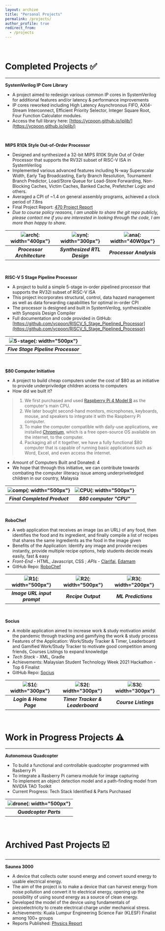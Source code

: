```yaml
---
layout: archive
title: "Personal Projects"
permalink: /projects/
author_profile: true
redirect_from:
  - /projects
---
```


&nbsp;
&nbsp;

Completed Projects ✅
======

------------------------------- 

**SystemVerilog IP Core Library**
- A project aimed to redesign various common IP cores in SystemVerilog for additional features and/or latency & performance improvements
- IP cores reworked including High Latency Asynchronous FIFO, AXI4-Stream Interconnect, Efficient Priority Selector, Integer Square Root, Four Function Calculator modules.
- Access the full library here: [https://ycpoon.github.io/iplib/](https://ycpoon.github.io/iplib/)

&nbsp;
&nbsp;

**MIPS R10k Style Out-of-Order Processor**
- Designed and synthesized a 32-bit MIPS R10K Style Out of Order Processor that supports the RV32I subset of RISC-V ISA in SystemVerilog
- Implemented various advanced features including N-way Superscalar Width, Early Tag Broadcasting, Early Branch Resolution, Tournament Branch Predictor, Load/Store Queue for Load-Store Forwarding, Non-Blocking Caches, Victim Caches, Banked Cache, Prefetcher Logic and others.
- Averaged a CPI of ~1.4 on general assembly programs, achieved a clock period of 7.8ns
- Final Project Report: [470 Project Report](/files/470finalreport.pdf)
- *Due to course policy reasons, I am unable to share the git repo publicly, please contact me if you are interested in looking through the code, I am more than happy to share.*

|  ![arch](/images/470diagram.png){: width="400px"} |  ![syn](/images/470synthesis.png){: width="300px"}  |  ![ana](/images/470analysis.png){: width="40W0px"}  |
|:-----------------------:|:-----------------------:|:-----------------------:|
| ***Processor Architecture*** | ***Synthesized RTL Design*** | ***Processor Analysis*** |

&nbsp;
&nbsp;

**RISC-V 5 Stage Pipeline Processor**
- A project to build a simple 5-stage in-order pipelined processor that supports the RV32I subset of RISC-V ISA
- This project incorporates structural, control, data hazard management as well as data forwarding capabilities for optimal in-order CPI
- The processor is designed and built in SystemVerilog, synthesizable with Synopsis Design Compiler
- Full documentation and code provided in GitHub: [https://github.com/ycpoon/RISCV_5_Stage_Pipelined_Processor](https://github.com/ycpoon/RISCV_5_Stage_Pipelined_Processor)

| ![5-stage](/images/five_stage.png){: width="500px"} |
|:-----------------------:|
| ***Five Stage Pipeline Processor*** |

&nbsp;
&nbsp;

**$80 Computer Initiative**
- A project to build cheap computers under the cost of $80 as an initiative to provide underpriviledge children access to computers
- How did we built it?
> 1. We first purchased and used [Raspberry Pi 4 Model B](https://www.raspberrypi.com/products/raspberry-pi-4-model-b/) as the computer's main CPU.
> 2. We later bought second-hand monitors, microphones, keyboards, mouse, and speakers to integrate it with the Raspberry Pi computer.
> 3. To make the computer compatible with daily-use applications, we installed [Chromium](https://www.chromium.org/chromium-projects/), which is a free open-source OS available on the internet, to the computer.
> 4. Packaging all of it together, we have a fully functional $80 computer that is capable of running basic applications such as Word, Excel, and even access the internet.
- Amount of Computers Built and Donated: 4
- We hope that through this initiative, we can contribute towards combating the computer iliteracy issue among underpriveledged children in our country, Malaysia

|  ![comp](/images/80comp.jpg){: width="500px"} |  ![CPU](/images/cpu.jpeg){: width="500px"}|
|:-----------------------:|:-----------------------:|
| ***Final Completed Product*** | ***$80 computer "CPU"*** |


&nbsp;
&nbsp;

**RoboChef**
- A web application that receives an image (as an URL) of any food, then identifies the food and its ingredient, and finally compile a list of recipes that shares the same ingredients as the food in the image given
- Benefits of the Application: Identify any image and provide recipes instantly, provide multiple recipe options, help students decide meals easily, fast & easy
- *Front-End* - HTML, Javascript, CSS ; *APIs* - [Clarifai](https://www.clarifai.com/), [Edamam](https://www.edamam.com/)
- GitHub Repo: [RoboChef](https://github.com/ycpoon/RoboChef)

|  ![R1](/images/robochef1.png){: width="500px"} |  ![R2](/images/robochef2.png){: width="500px"}|  ![R3](/images/robochef3.png){: width="200px"}  |
|:-----------------------:|:-----------------------:|:-----------------------:|
| ***Image URL input prompt*** | ***Recipe Output*** | ***ML Predictions*** |  

&nbsp;
&nbsp;

**Socius**
- A mobile application aimed to increase work & study motivation amidst the pandemic through tracking and gamifying the work & study process
- Features of the Application: Work/Study Tracker & Timer, Leaderboard and Gamified Work/Study Tracker to motivate good competition among friends, Courses Listings to expand knowledge
- *Tech Stack* - XML, Gradle
- Achievements: Malaysian Student Technology Week 2021 Hackathon - Top 6 Finalist
- GitHub Repo: [Socius](https://github.com/ycpoon/Socius)

|  ![S1](/images/socius1.png){: width="300px"} |  ![S2](/images/socius2.png){: width="300px"}|  ![S3](/images/socius3.png){: width="300px"}  |
|:-----------------------:|:-----------------------:|:-----------------------:|
| ***Login & Home Page*** | ***Timer Tracker & Leaderboard*** | ***Course Listings*** |  

&nbsp;
&nbsp;


Work in Progress Projects ⚠️
======

------------------------------- 

**Autonomous Quadcopter**
- To build a functional and controllable quadcopter programmed with Rasberry Pi
- To integrate a Rasberry Pi camera module for image capturing
- To implement an object detection model and a path-finding model from NVIDIA TAO Toolkit
- Current Progress: Tech Stack Identified & Parts Purchased

| ![drone](/images/drone.jpg){: width="500px"} |
|:-----------------------:|
| ***Quadcopter Parts*** |

&nbsp;
&nbsp;

Archived Past Projects ☑️
======

------------------------------- 

**Saunea 3000**
- A device that collects outer sound energy and convert sound energy to usable electrical energy.
- The aim of the project is to make a device that can harvest energy from noise pollution and convert it to electrical energy, opening up the possibility of using sound energy as a source of clean energy.
- Developed the model of the device using fundamentals of piezoelectricity to create electrical charge under mechanical stress.
- Achievements: Kuala Lumpur Engineering Science Fair (KLESF) Finalist among 100+ groups
- Reports Published: [Physics Report](/files/physics-project.pdf)
